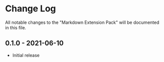 # Change Log

All notable changes to the "Markdown Extension Pack" will be documented in this file.

## 0.1.0 - 2021-06-10

* Initial release
